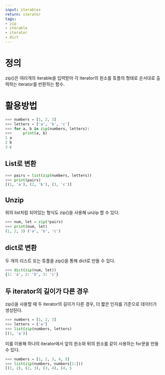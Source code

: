 ```yaml
---
input: iterables
return: iterator
tags:
- zip
- iterable
- iterator
- dict
---
```


# 정의

zip()은 여러개의 iterable을 입력받아 각 iterator의 원소를 튜플의 형태로 순서대로 출력하는 iterator를 반환하는 함수.

# 활용방법

```python
>>> numbers = [1, 2, 3]
>>> letters = ['a', 'b', 'c']
>>> for a, b in zip(numbers, letters):
>>> 	print(a, b)
1 a
2 b
3 c
```

## List로 변환

```python
>>> pairs = list(zip(numbers, letters))
>>> print(pairs)
[(1, 'a'), (2, 'b'), (3, 'c')]
```

## Unzip

위의 list처럼 되어있는 형식도 zip()을 사용해 unzip 할 수 있다.

```python
>>> num, let = zip(*pairs)
>>> print(num, let)
(1, 2, 3) ('a', 'b', 'c')
```

## dict로 변환

두 개의 리스트 또는 튜플을 zip()을 통해 dict로 만들 수 있다.

```python
>>> dict(zip(num, let))
{1: 'a', 2: 'b', 3: 'c'}
```

## 두 iterator의 길이가 다른 경우

zip()을 사용할 때 두 iterator의 길이가 다른 경우, 더 짧은 인자를 기준으로 데이터가 생성된다.

```python
>>> numbers = [1, 2, 3]
>>> letters = ['a']
>>> list(zip(numbers, letters)
[(1, 'a')]
```

이를 이용해 하나의 iterator에서 앞의 원소와 뒤의 원소를 같이 사용하는 for문을 만들 수 있다.

```python
>>> numbers = [1, 2, 3, 4, 5]
>>> list(zip(numbers, numbers[1:]))
[(1, 2), (2, 3), (3, 4), (4, 5
```
